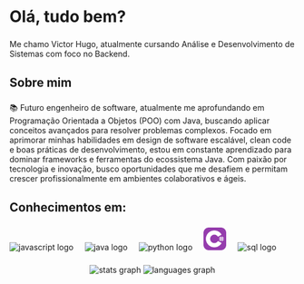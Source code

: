 <h1 align="left">Olá, tudo bem?</h1>

###

<p align="left">Me chamo Victor Hugo, atualmente cursando Análise e Desenvolvimento de Sistemas com foco no Backend.</p>

###

<h2 align="left">Sobre mim</h2>

###

<p align="left">📚 Futuro engenheiro de software, atualmente me aprofundando em Programação Orientada a Objetos (POO) com Java, buscando aplicar conceitos avançados para resolver problemas complexos. Focado em aprimorar minhas habilidades em design de software escalável, clean code e boas práticas de desenvolvimento, estou em constante aprendizado para dominar frameworks e ferramentas do ecossistema Java. Com paixão por tecnologia e inovação, busco oportunidades que me desafiem e permitam crescer profissionalmente em ambientes colaborativos e ágeis.  <br>

###

<h2 align="left">Conhecimentos em: </h2>

###

<div align="left">
  <img src="https://cdn.jsdelivr.net/gh/devicons/devicon/icons/javascript/javascript-original.svg" height="40" alt="javascript logo"  />
  <img width="12" />
  <img src="https://cdn4.iconfinder.com/data/icons/logos-and-brands/512/181_Java_logo_logos-512.png" height="40" alt="java logo"  />
  <img width="12" />
  <img src="https://static-00.iconduck.com/assets.00/python-original-icon-1696x2048-bpf2sa7d.png" height="40" alt="python logo"  />
  <img width="12" />
  <img src="https://raw.githubusercontent.com/tandpfun/skill-icons/refs/heads/main/icons/CS.svg" height="40" alt="c# logo"  />
  <img width="12" />
  <img src="https://static.vecteezy.com/system/resources/thumbnails/036/044/336/small_2x/sql-database-icon-logo-design-ui-or-ux-app-png.png" height="40" alt="sql logo"  />
  <img width="12" />
</div>

###


<div align="center">
  <img src="https://github-readme-stats.vercel.app/api?username=victrhugo&hide_title=false&hide_rank=false&show_icons=true&include_all_commits=true&count_private=true&disable_animations=false&theme=dracula&locale=en&hide_border=false&order=1" height="150" alt="stats graph"  />
  <img src="https://github-readme-stats.vercel.app/api/top-langs?username=victrhugo&locale=en&hide_title=false&layout=compact&card_width=320&langs_count=5&theme=dracula&hide_border=false&order=2" height="150" alt="languages graph"  />
</div>

###
